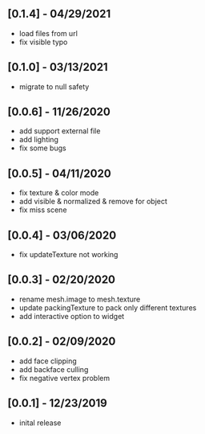 ## [0.1.4] - 04/29/2021

- load files from url
- fix visible typo

## [0.1.0] - 03/13/2021

- migrate to null safety

## [0.0.6] - 11/26/2020

- add support external file
- add lighting
- fix some bugs

## [0.0.5] - 04/11/2020

- fix texture & color mode
- add visible & normalized & remove for object
- fix miss scene

## [0.0.4] - 03/06/2020

- fix updateTexture not working

## [0.0.3] - 02/20/2020

- rename mesh.image to mesh.texture
- update packingTexture to pack only different textures
- add interactive option to widget

## [0.0.2] - 02/09/2020

- add face clipping
- add backface culling
- fix negative vertex problem

## [0.0.1] - 12/23/2019

- inital release
